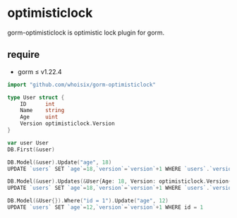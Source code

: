 # optimisticlock
gorm-optimisticlock is optimistic lock plugin for gorm.

## require
- gorm ≤ v1.22.4

```go
import "github.com/whoisix/gorm-optimisticlock"

type User struct {
    ID      int
    Name    string
    Age     uint
    Version optimisticlock.Version
}

var user User
DB.First(&user)

DB.Model(&user).Update("age", 18)
UPDATE `users` SET `age`=18,`version`=`version`+1 WHERE `users`.`version` = 1 AND `id` = 1

DB.Model(&user).Updates(&User{Age: 18, Version: optimisticlock.Version{Int64: 1}})
UPDATE `users` SET `age`=18,`version`=`version`+1 WHERE `users`.`version` = 2 AND `id` = 1

DB.Model(&User{}).Where("id = 1").Update("age", 12)
UPDATE `users` SET `age`=12,`version`=`version`+1 WHERE id = 1
```
